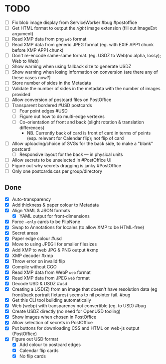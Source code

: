 # TODO

- [ ] Fix blob image display from ServiceWorker #bug #postoffice
- [ ] Get HTML format to output the _right_ image extension (fill out ImageExt argument)
- [ ] Read XMP data from png `web` format
- [ ] Read XMP data from generic JPEG format (eg. with EXIF APP1 chunk before XMP APP1 chunk)
- [ ] Don't re-encode same-same format. (eg. USDZ to Web(no alpha, lossy); Web to Web)
- [ ] Show warning when using fallback size to generate USDZ
- [ ] Show warning when losing information on conversion (are there any of these cases now?)
- [ ] Store number of sides in the Metadata
- [ ] Validate the number of sides in the metadata with the number of images provided
- [ ] Allow conversion of postcard files on PostOffice
- [ ] Transparent bordered #USD postcards
  - [ ] Four point edges #USD
  - [ ] Figure out how to do multi-edge vertexes
  - [ ] Co-orientation of front and back (slight rotation & translation differences)
    - NB. Currently back of card is front of card in terms of points (esp. relevant for Calendar flip); not flip of card
- [ ] Allow uploading/choice of SVGs for the back side, to make a "blank" postcard
  - [ ] Responsive layout for the back — in physical units
- [ ] Allow secrets to be unselected in #PostOffice UI
- [ ] Figure out why secrets dragging is janky #PostOffice
- [ ] Only one postcards.css per group/directory

## Done

- [x] Auto-transparency
- [x] Add thickness & paper colour to Metadata
- [x] Align YAML & JSON formats
  - [x] YAML output for front-dimensions
- [x] Force `-only` cards to be FlipNone
- [x] Swap to Annotations for locales (to allow XMP to be HTML-free)
- [x] Secret areas
- [x] Paper edge colour #usd
- [x] Move to using JPEGli for smaller filesizes
- [x] Add XMP to web JPG & PNG output #xmp
- [x] XMP decoder #xmp
- [x] Throw error on invalid flip
- [x] Compile without CGO
- [x] Read XMP data from WebP `web` format
- [x] Read XMP data from JPEG `web` format
- [x] Decode USD & USDZ #usd
- [x] Creating a USD(Z) from an image that doesn't have resolution data (eg front/back portrait fixtures) seems to nil pointer fail. #bug
- [x] Get this CLI tool building automatically
- [x] Web (webp) with transparency not convertible (eg. to USD) #bug
- [x] Create USDZ directly (no need for OpenUSD tooling)
- [x] Show images when chosen in PostOffice
- [x] Allow selection of secrets in PostOffice
- [x] Put buttons for downloading CSS and HTML on web-js output (PostOffice)
- [x] Figure out USD format
  - [x] Add colour to postcard edges
  - [x] Calendar flip cards
  - [x] No flip cards
